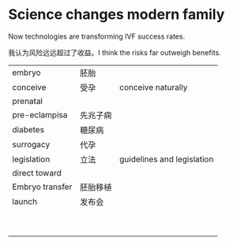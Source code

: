 # Science changes modern family

Now technologies are transforming IVF success rates. 



我认为风险远远超过了收益。I think the risks far outweigh benefits. 

|                 |          |                            |
| --------------- | -------- | -------------------------- |
| embryo          | 胚胎     |                            |
| conceive        | 受孕     | conceive naturally         |
| prenatal        |          |                            |
| pre-eclampisa   | 先兆子痫 |                            |
| diabetes        | 糖尿病   |                            |
| surrogacy       | 代孕     |                            |
| legislation     | 立法     | guidelines and legislation |
| direct toward   |          |                            |
| Embryo transfer | 胚胎移植 |                            |
| launch          | 发布会   |                            |
|                 |          |                            |
|                 |          |                            |
|                 |          |                            |
|                 |          |                            |
|                 |          |                            |
|                 |          |                            |
|                 |          |                            |
|                 |          |                            |
|                 |          |                            |

